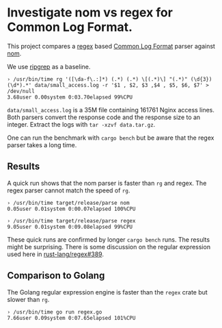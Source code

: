 # Investigate nom vs regex for Common Log Format.

This project compares a [regex](https://github.com/rust-lang/regex) based [Common Log Format](https://en.wikipedia.org/wiki/Common_Log_Format) parser against [nom](https://github.com/Geal/nom).

We use [ripgrep](https://github.com/BurntSushi/ripgrep) as a baseline.

```
› /usr/bin/time rg '([\da-f\.:]*) (.*) (.*) \[(.*)\] "(.*)" (\d{3}) (\d*).*' data/small_access.log -r '$1 , $2, $3 ,$4 , $5, $6, $7' > /dev/null
3.68user 0.00system 0:03.70elapsed 99%CPU
```

`data/small_access.log` is a 35M file containing 161761 Nginx access lines. Both parsers convert the response code and the response size to an integer. Extract the logs with `tar -xzvf data.tar.gz`.

One can run the benchmark with `cargo bench` but be aware that the regex parser takes a long time.

## Results

A quick run shows that the nom parser is faster than `rg` and regex. The regex parser cannot match the speed of `rg`.

```
› /usr/bin/time target/release/parse nom
0.05user 0.01system 0:00.07elapsed 100%CPU
```

```
› /usr/bin/time target/release/parse regex
9.05user 0.01system 0:09.08elapsed 99%CPU
```

These quick runs are confirmed by longer `cargo bench` runs. The results might be surprising. There is some discussion on the regular expression used here in [rust-lang/regex#389](https://github.com/rust-lang/regex/issues/389).

## Comparison to Golang

The Golang regular expression engine is faster than the `regex` crate but slower than `rg`.

```
› /usr/bin/time go run regex.go 
7.66user 0.09system 0:07.65elapsed 101%CPU
```